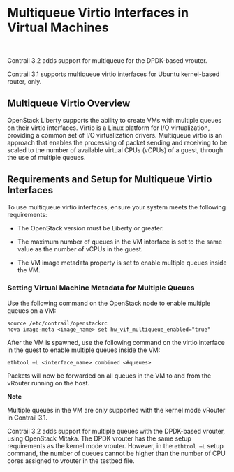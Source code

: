# Multiqueue Virtio Interfaces in Virtual Machines

 

<div id="intro">

<div class="mini-toc-intro">

Contrail 3.2 adds support for multiqueue for the DPDK-based vrouter.

Contrail 3.1 supports multiqueue virtio interfaces for Ubuntu
kernel-based router, only.

</div>

</div>

## Multiqueue Virtio Overview

OpenStack Liberty supports the ability to create VMs with multiple
queues on their virtio interfaces. Virtio is a Linux platform for I/O
virtualization, providing a common set of I/O virtualization drivers.
Multiqueue virtio is an approach that enables the processing of packet
sending and receiving to be scaled to the number of available virtual
CPUs (vCPUs) of a guest, through the use of multiple queues.

## Requirements and Setup for Multiqueue Virtio Interfaces

To use multiqueue virtio interfaces, ensure your system meets the
following requirements:

-   The OpenStack version must be Liberty or greater.

-   The maximum number of queues in the VM interface is set to the same
    value as the number of vCPUs in the guest.

-   The VM image metadata property is set to enable multiple queues
    inside the VM.

### Setting Virtual Machine Metadata for Multiple Queues

Use the following command on the OpenStack node to enable multiple
queues on a VM:

<div id="jd0e41" class="example" dir="ltr">

    source /etc/contrail/openstackrc
    nova image-meta <image_name> set hw_vif_multiqueue_enabled="true"

</div>

After the VM is spawned, use the following command on the virtio
interface in the guest to enable multiple queues inside the VM:

`ethtool –L <interface_name> combined <#queues>  `

Packets will now be forwarded on all queues in the VM to and from the
vRouter running on the host.

**Note**

Multiple queues in the VM are only supported with the kernel mode
vRouter in Contrail 3.1.

Contrail 3.2 adds support for multiple queues with the DPDK-based
vrouter, using OpenStack Mitaka. The DPDK vrouter has the same setup
requirements as the kernel mode vrouter. However, in the `ethtool –L`
setup command, the number of queues cannot be higher than the number of
CPU cores assigned to vrouter in the testbed file.

 
